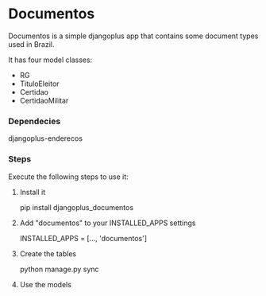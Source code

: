 Documentos
=======

Documentos is a simple djangoplus app that contains some document types used in Brazil.

It has four model classes:

- RG
- TituloEleitor
- Certidao
- CertidaoMilitar

### Dependecies

djangoplus-enderecos

### Steps

Execute the following steps to use it:

1. Install it

    pip install djangoplus_documentos


1. Add "documentos" to your INSTALLED_APPS settings

    INSTALLED_APPS = \[..., 'documentos']

2. Create the tables

    python manage.py sync

3. Use the models


